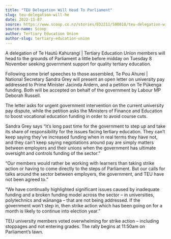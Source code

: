 ```yaml
---
title: "TEU Delegation Will Head To Parliament"
slug: teu-delegation-will-he
date: 2022-11-07
source: https://www.scoop.co.nz/stories/ED2211/S00018/teu-delegation-will-he
source-name: Scoop
author: Tertiary Education Union
author-slug: tertiary-education-union
---
```


<p>A delegation of Te Hautū Kahurangi | Tertiary Education
Union members will head to the grounds of Parliament a
little before midday on Tuesday 8 November seeking
government support for quality tertiary
education.</p>

<p>Following some brief speeches to those
assembled, Te Pou Ahurei | National Secretary Sandra Grey
will present an open letter
on university pay addressed to Prime Minister Jacinda
Ardern, and a
petition on Te Pūkenga funding. Both will be accepted
on behalf of the government by Labour MP Deborah
Russell.</p>

<p>The letter asks for urgent government
intervention on the current university pay dispute, while
the petition asks the Ministers of Finance and Education to
boost vocational education funding in order to avoid course
cuts.</p>

<p>Sandra Grey says “it’s long past time for
the government to step up and take its share of
responsibility for the issues facing tertiary education.
They can’t keep saying they’ve increased funding when in
real terms they have not, and they can’t keep saying
negotiations around pay are simply matters between employers
and their unions when the government has ultimate oversight
and controls funding of the sector.”</p>

<p>“Our members
would rather be working with learners than taking strike
action or having to come directly to the steps of
Parliament. But our calls for talks around the sector
between employers, the government, and TEU have not been
agreed to.”</p>

<p>“We have continually highlighted
significant issues caused by inadequate funding and a broken
funding model across the sector – in universities,
polytechnics and wānanga – that are not being addressed.
If the government won’t step in, then strike action which
has been going on for a month is likely to continue into
election year.”</p>

<p>TEU university members voted
overwhelming for strike action – including stoppages and
not entering grades. The rally begins at 11:50am on
Parliament’s
lawn.</p>

